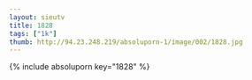 ```yaml
--- 
layout: sieutv
title: 1828
tags: ["1k"]
thumb: http://94.23.248.219/absoluporn-1/image/002/1828.jpg
---
```

{% include absoluporn key="1828" %} 
